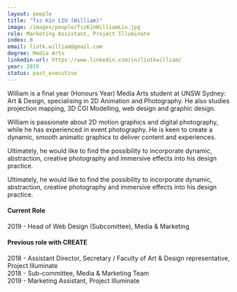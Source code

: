 ```yaml
---
layout: people
title: "Tsz Kin LIU (William)"
image: /images/people/TszKinWilliamLiu.jpg
role: Marketing Assistant, Project Illuminate
index: 8
email: liutk.william@gmail.com
degree: Media Arts
linkedin-url: https://www.linkedin.com/in/liutkwilliam/
year: 2019
status: past_executive
---
```

William is a final year (Honours Year) Media Arts student at UNSW Sydney: Art & Design, specialising in 2D Animation and Photography. He also studies projection mapping, 3D CGI Modelling, web design and graphic design.<br>

William is passionate about 2D motion graphics and digital photography, while he has experienced in event photography. He is keen to create a dynamic, smooth animatic graphics to deliver content and experiences.<br>

Ultimately, he would like to find the possibility to incorporate dynamic, abstraction, creative photography and immersive effects into his design practice. <br>

Ultimately, he would like to find the possibility to incorporate dynamic, abstraction, creative photography and immersive effects into his design practice.
<h4>Current Role </h4>
2019 - Head of Web Design (Subcomittee), Media & Marketing 
<h4>Previous role with CREATE</h4>
2018 - Assistant Director, Secretary / Faculty of Art & Design representative, Project Illuminate <br>
2018 - Sub-committee, Media & Marketing Team <br>
2019 - Marketing Assistant, Project Illuminate <br>
